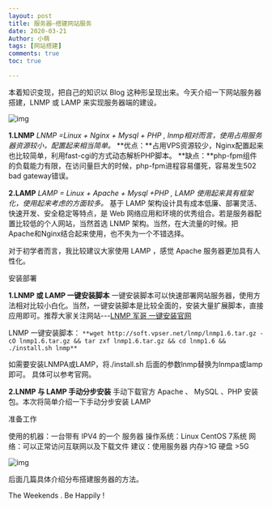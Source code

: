```yaml
---
layout: post
title: 服务器–搭建网站服务
date: 2020-03-21
Author: 小萌 
tags: [网站搭建]
comments: true
toc: true

---
```






本着知识变现，把自己的知识以 Blog 这种形呈现出来。今天介绍一下网站服务器搭建，LNMP 或 LAMP 来实现服务器端的建设。

![img](https://blaclacloud.coding.net/p/tcshare/d/tcsharea/git/raw/master/image/images/53.jpg)

**1.LNMP**
*LNMP =Linux + Nginx + Mysql + PHP , lnmp相对而言，使用占用服务器资源较小，配置起来相当简单。*
**优点：**占用VPS资源较少，Nginx配置起来也比较简单，利用fast-cgi的方式动态解析PHP脚本。
**缺点：**php-fpm组件的负载能力有限，在访问量巨大的时候，php-fpm进程容易僵死，容易发生502 bad gateway错误。

**2.LAMP**
*LAMP = Linux + Apache + Mysql +PHP , LAMP 使用起来具有框架化，使用起来考虑的方面较多。*
基于 LAMP 架构设计具有成本低廉、部署灵活、快速开发、安全稳定等特点，是 Web 网络应用和环境的优秀组合。若是服务器配置比较低的个人网站，当然首选 LNMP 架构。当然，在大流量的时候。把Apache和Nginx结合起来使用，也不失为一个不错选择。

对于初学者而言，我比较建议大家使用 LAMP ，感觉 Apache 服务器更加具有人性化。

安装部署

**1.LNMP 或 LAMP 一键安装脚本**
一键安装脚本可以快速部署网站服务器，使用方法相对比较小白化。当然，一键安装脚本是比较全面的，安装大量扩展脚本，直接应用即可。推荐大家关注网站---[LNMP 军哥 一键安装官网](https://lnmp.org/) 

LNMP 一键安装脚本：
`**wget http://soft.vpser.net/lnmp/lnmp1.6.tar.gz -cO lnmp1.6.tar.gz && tar zxf lnmp1.6.tar.gz && cd lnmp1.6 && ./install.sh lnmp**`

如需要安装LNMPA或LAMP，将./install.sh 后面的参数lnmp替换为lnmpa或lamp即可。 具体可以参考官网。

**2.LNMP 与 LAMP 手动分步安装**
手动下载官方 Apache 、 MySQL 、PHP 安装包。本次将简单介绍一下手动分步安装 LAMP

准备工作

使用的机器：一台带有 IPV4 的一个 服务器
操作系统：Linux CentOS 7系统
网络：可以正常访问互联网以及下载文件
建议：使用服务器 内存>1G 硬盘 >5G

![img](https://blaclacloud.coding.net/p/tcshare/d/tcsharea/git/raw/master/image/images/44.jpg)

后面几篇具体介绍分布搭建服务器的方法。

The Weekends . Be Happily !